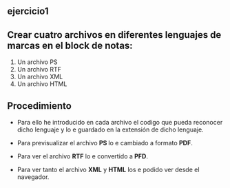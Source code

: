 ## ejercicio1
## Crear cuatro archivos en diferentes lenguajes de marcas en el block de notas:
<ol>
  <li> Un archivo PS </li>
  <li> Un archivo RTF </li>
  <li> Un archivo XML </li>
  <li> Un archivo HTML </li>
</ol>


## Procedimiento

* Para ello he introducido en cada archivo el codigo que pueda reconocer dicho lenguaje y lo e guardado en la extensión de dicho lenguaje.
 
 
* Para previsualizar el archivo <strong> PS </strong> lo e cambiado a formato  <strong>PDF</strong>.
 
 
* Para ver el archivo <strong>RTF</strong> lo e convertido a <strong>PFD</strong>.
 
 
* Para ver tanto el archivo <strong>XML</strong> y <strong>HTML</strong> los e podido ver desde el navegador.

